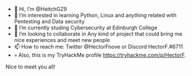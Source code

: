 - 👋 Hi, I’m @HeitchGZ9
- 👀 I’m interested in learning Python, Linux and anything related with Pentesting and Data security
- 🌱 I’m currently studing Cybersecurity at Edinburgh College
- 💞️ I’m looking to collaborate in Any kind of project that could bring me nice experiences and meet new people
- 📫 How to reach me: Twitter @HectorFnove or Discord HectorF.#6711
- 💀 Also, this is my TryHackMe profile https://tryhackme.com/p/HectorF.

Nice to meet you all!

<!---
HeitchGZ9/HeitchGZ9 is a ✨ special ✨ repository because its `README.md` (this file) appears on your GitHub profile.
You can click the Preview link to take a look at your changes.
--->
